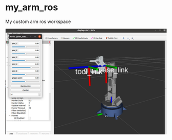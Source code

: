 # my_arm_ros
My custom arm ros workspace

![img](https://github.com/mehmet-engineer/my_arm_ros/blob/main/my_arm.jpeg)
